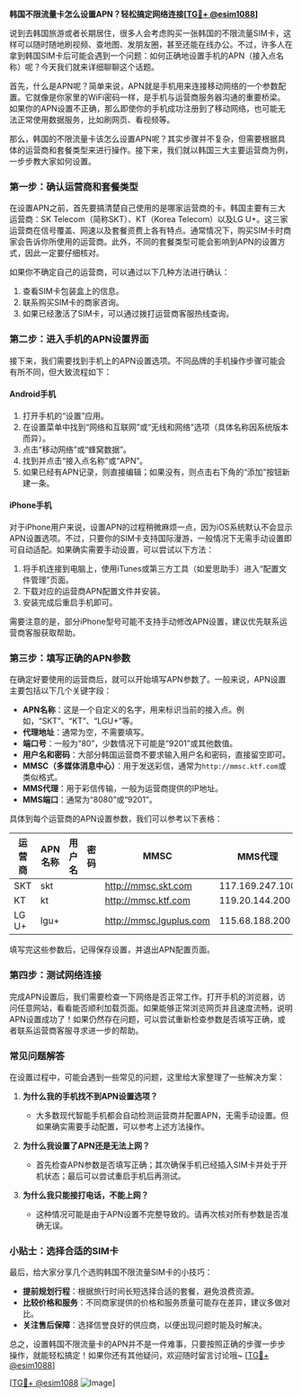 **韩国不限流量卡怎么设置APN？轻松搞定网络连接[[TG💪+ @esim1088](https://t.me/s/esim1088)]**

说到去韩国旅游或者长期居住，很多人会考虑购买一张韩国的不限流量SIM卡，这样可以随时随地刷视频、查地图、发朋友圈，甚至还能在线办公。不过，许多人在拿到韩国SIM卡后可能会遇到一个问题：如何正确地设置手机的APN（接入点名称）呢？今天我们就来详细聊聊这个话题。

首先，什么是APN呢？简单来说，APN就是手机用来连接移动网络的一个参数配置。它就像是你家里的WiFi密码一样，是手机与运营商服务器沟通的重要桥梁。如果你的APN设置不正确，那么即使你的手机成功注册到了移动网络，也可能无法正常使用数据服务，比如刷网页、看视频等。

那么，韩国的不限流量卡该怎么设置APN呢？其实步骤并不复杂，但需要根据具体的运营商和套餐类型来进行操作。接下来，我们就以韩国三大主要运营商为例，一步步教大家如何设置。

### **第一步：确认运营商和套餐类型**

在设置APN之前，首先要搞清楚自己使用的是哪家运营商的卡。韩国主要有三大运营商：SK Telecom（简称SKT）、KT（Korea Telecom）以及LG U+。这三家运营商在信号覆盖、网速以及套餐资费上各有特点。通常情况下，购买SIM卡时商家会告诉你所使用的运营商。此外，不同的套餐类型可能会影响到APN的设置方式，因此一定要仔细核对。

如果你不确定自己的运营商，可以通过以下几种方法进行确认：
1. 查看SIM卡包装盒上的信息。
2. 联系购买SIM卡的商家咨询。
3. 如果已经激活了SIM卡，可以通过拨打运营商客服热线查询。

### **第二步：进入手机的APN设置界面**

接下来，我们需要找到手机上的APN设置选项。不同品牌的手机操作步骤可能会有所不同，但大致流程如下：

#### **Android手机**
1. 打开手机的“设置”应用。
2. 在设置菜单中找到“网络和互联网”或“无线和网络”选项（具体名称因系统版本而异）。
3. 点击“移动网络”或“蜂窝数据”。
4. 找到并点击“接入点名称”或“APN”。
5. 如果已经有APN记录，则直接编辑；如果没有，则点击右下角的“添加”按钮新建一条。

#### **iPhone手机**
对于iPhone用户来说，设置APN的过程稍微麻烦一点，因为iOS系统默认不会显示APN设置选项。不过，只要你的SIM卡支持国际漫游，一般情况下无需手动设置即可自动适配。如果确实需要手动设置，可以尝试以下方法：
1. 将手机连接到电脑上，使用iTunes或第三方工具（如爱思助手）进入“配置文件管理”页面。
2. 下载对应的运营商APN配置文件并安装。
3. 安装完成后重启手机即可。

需要注意的是，部分iPhone型号可能不支持手动修改APN设置，建议优先联系运营商客服获取帮助。

### **第三步：填写正确的APN参数**

在确定好要使用的运营商后，就可以开始填写APN参数了。一般来说，APN设置主要包括以下几个关键字段：

- **APN名称**：这是一个自定义的名字，用来标识当前的接入点。例如，“SKT”、“KT”、“LGU+”等。
- **代理地址**：通常为空，不需要填写。
- **端口号**：一般为“80”，少数情况下可能是“9201”或其他数值。
- **用户名和密码**：大部分韩国运营商不要求输入用户名和密码，直接留空即可。
- **MMSC（多媒体消息中心）**：用于发送彩信，通常为`http://mmsc.ktf.com`或类似格式。
- **MMS代理**：用于彩信传输，一般为运营商提供的IP地址。
- **MMS端口**：通常为“8080”或“9201”。

具体到每个运营商的APN设置参数，我们可以参考以下表格：

| 运营商 | APN名称 | 用户名 | 密码 | MMSC                  | MMS代理       | MMS端口 |
|--------|---------|--------|------|-----------------------|---------------|---------|
| SKT    | skt     |        |      | http://mmsc.skt.com   | 117.169.247.100 | 8080    |
| KT     | kt      |        |      | http://mmsc.ktf.com   | 119.20.144.200  | 8080    |
| LG U+  | lgu+    |        |      | http://mmsc.lguplus.com| 115.68.188.200  | 8080    |

填写完这些参数后，记得保存设置，并退出APN配置页面。

### **第四步：测试网络连接**

完成APN设置后，我们需要检查一下网络是否正常工作。打开手机的浏览器，访问任意网站，看看能否顺利加载页面。如果能够正常浏览网页并且速度流畅，说明APN设置成功了！如果仍然存在问题，可以尝试重新检查参数是否填写正确，或者联系运营商客服寻求进一步的帮助。

### **常见问题解答**

在设置过程中，可能会遇到一些常见的问题，这里给大家整理了一些解决方案：

1. **为什么我的手机找不到APN设置选项？**
   - 大多数现代智能手机都会自动检测运营商并配置APN，无需手动设置。但如果确实需要手动配置，可以参考上述方法操作。

2. **为什么我设置了APN还是无法上网？**
   - 首先检查APN参数是否填写正确；其次确保手机已经插入SIM卡并处于开机状态；最后可以尝试重启手机后再测试。

3. **为什么我只能接打电话，不能上网？**
   - 这种情况可能是由于APN设置不完整导致的。请再次核对所有参数是否准确无误。

### **小贴士：选择合适的SIM卡**

最后，给大家分享几个选购韩国不限流量SIM卡的小技巧：
- **提前规划行程**：根据旅行时间长短选择合适的套餐，避免浪费资源。
- **比较价格和服务**：不同商家提供的价格和服务质量可能存在差异，建议多做对比。
- **关注售后保障**：选择信誉良好的供应商，以便出现问题时能及时解决。

总之，设置韩国不限流量卡的APN并不是一件难事，只要按照正确的步骤一步步操作，就能轻松搞定！如果你还有其他疑问，欢迎随时留言讨论哦~ [[TG💪+ @esim1088](https://t.me/s/esim1088)]

[[TG💪+ @esim1088](https://t.me/s/esim1088) ![Image](https://i.postimg.cc/4NQfJmqS/Snipaste-2025-05-13-00-14-12.png)]